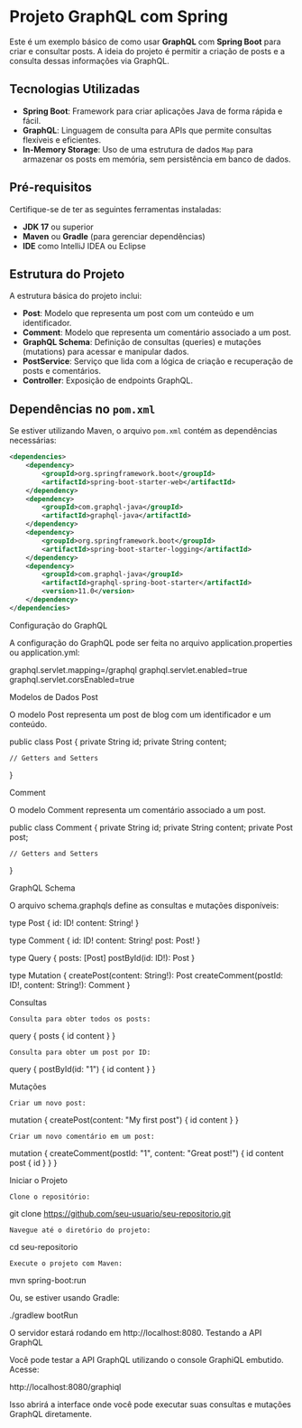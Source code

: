 # Projeto GraphQL com Spring

Este é um exemplo básico de como usar **GraphQL** com **Spring Boot** para criar e consultar posts. A ideia do projeto é permitir a criação de posts e a consulta dessas informações via GraphQL.

## Tecnologias Utilizadas

- **Spring Boot**: Framework para criar aplicações Java de forma rápida e fácil.
- **GraphQL**: Linguagem de consulta para APIs que permite consultas flexíveis e eficientes.
- **In-Memory Storage**: Uso de uma estrutura de dados `Map` para armazenar os posts em memória, sem persistência em banco de dados.

## Pré-requisitos

Certifique-se de ter as seguintes ferramentas instaladas:

- **JDK 17** ou superior
- **Maven** ou **Gradle** (para gerenciar dependências)
- **IDE** como IntelliJ IDEA ou Eclipse

## Estrutura do Projeto

A estrutura básica do projeto inclui:

- **Post**: Modelo que representa um post com um conteúdo e um identificador.
- **Comment**: Modelo que representa um comentário associado a um post.
- **GraphQL Schema**: Definição de consultas (queries) e mutações (mutations) para acessar e manipular dados.
- **PostService**: Serviço que lida com a lógica de criação e recuperação de posts e comentários.
- **Controller**: Exposição de endpoints GraphQL.

## Dependências no `pom.xml`

Se estiver utilizando Maven, o arquivo `pom.xml` contém as dependências necessárias:

```xml
<dependencies>
    <dependency>
        <groupId>org.springframework.boot</groupId>
        <artifactId>spring-boot-starter-web</artifactId>
    </dependency>
    <dependency>
        <groupId>com.graphql-java</groupId>
        <artifactId>graphql-java</artifactId>
    </dependency>
    <dependency>
        <groupId>org.springframework.boot</groupId>
        <artifactId>spring-boot-starter-logging</artifactId>
    </dependency>
    <dependency>
        <groupId>com.graphql-java</groupId>
        <artifactId>graphql-spring-boot-starter</artifactId>
        <version>11.0</version>
    </dependency>
</dependencies>
```

Configuração do GraphQL

A configuração do GraphQL pode ser feita no arquivo application.properties ou application.yml:

graphql.servlet.mapping=/graphql
graphql.servlet.enabled=true
graphql.servlet.corsEnabled=true

Modelos de Dados
Post

O modelo Post representa um post de blog com um identificador e um conteúdo.

public class Post {
    private String id;
    private String content;

    // Getters and Setters
}

Comment

O modelo Comment representa um comentário associado a um post.

public class Comment {
    private String id;
    private String content;
    private Post post;

    // Getters and Setters
}

GraphQL Schema

O arquivo schema.graphqls define as consultas e mutações disponíveis:

type Post {
    id: ID!
    content: String!
}

type Comment {
    id: ID!
    content: String!
    post: Post!
}

type Query {
    posts: [Post]
    postById(id: ID!): Post
}

type Mutation {
    createPost(content: String!): Post
    createComment(postId: ID!, content: String!): Comment
}

Consultas

    Consulta para obter todos os posts:

query {
    posts {
        id
        content
    }
}

    Consulta para obter um post por ID:

query {
    postById(id: "1") {
        id
        content
    }
}

Mutações

    Criar um novo post:

mutation {
    createPost(content: "My first post") {
        id
        content
    }
}

    Criar um novo comentário em um post:

mutation {
    createComment(postId: "1", content: "Great post!") {
        id
        content
        post {
            id
        }
    }
}

Iniciar o Projeto

    Clone o repositório:

git clone https://github.com/seu-usuario/seu-repositorio.git

    Navegue até o diretório do projeto:

cd seu-repositorio

    Execute o projeto com Maven:

mvn spring-boot:run

Ou, se estiver usando Gradle:

./gradlew bootRun

O servidor estará rodando em http://localhost:8080.
Testando a API GraphQL

Você pode testar a API GraphQL utilizando o console GraphiQL embutido. Acesse:

http://localhost:8080/graphiql

Isso abrirá a interface onde você pode executar suas consultas e mutações GraphQL diretamente.
